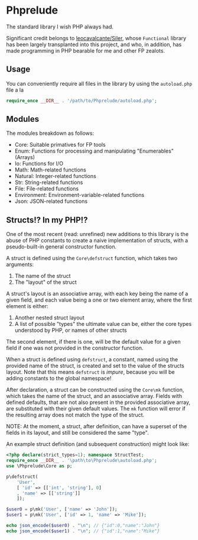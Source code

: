 # Phprelude

The standard library I wish PHP always had.

Significant credit belongs to [leocavalcante/Siler](https://github.com/leocavalcante/Siler), whose `Functional` library
has been largely transplanted into this project, and who, in addition, has made
programming in PHP bearable for me and other FP zealots.

## Usage

You can conveniently require all files in the library by using the
`autoload.php` file a la

```php
require_once __DIR__ . '/path/to/Phprelude/autoload.php';
```

## Modules

The modules breakdown as follows:
  - Core: Suitable primatives for FP tools
  - Enum: Functions for processing and manipulating "Enumerables" (Arrays)
  - Io: Functions for I/O
  - Math: Math-related functions
  - Natural: Integer-related functions
  - Str: String-related functions
  - File: File-related functions
  - Environment: Environment-variable-related functions
  - Json: JSON-related functions

## Structs!? In my PHP!?

One of the most recent (read: unrefined) new additions to this library is the
abuse of PHP constants to create a naive implementation of structs, with a
pseudo-built-in general constructor function.

A struct is defined using the `Core\defstruct` function, which takes two
arguments:
  1. The name of the struct
  2. The "layout" of the struct

A struct's layout is an associative array, with each key being the name of a
given field, and each value being a one or two element array, where the first
element is either:
  1. Another nested struct layout
  2. A list of possible "types" the ultimate value can be, either the core types
     understood by PHP, or names of other structs

The second element, if there is one, will be the default value for a given field
if one was not provided in the constructor function.

When a struct is defined using `defstruct`, a constant, named using the provided
name of the struct, is created and set to the value of the structs layout. Note
that this means `defstruct` is *impure*, because you will be adding constants to
the global namespace!

After declaration, a struct can be constructed using the `Core\mk` function,
which takes the name of the struct, and an associative array. Fields with
defined defaults, that are not also present in the provided associative array,
are substituted with their given default values. The `mk` function will error if
the resulting array does not match the type of the struct.

NOTE: At the moment, a struct, after definition, can have a superset of the
fields in its layout, and still be considered the same "type".

An example struct definition (and subsequent construction) might look like:

```php
<?php declare(strict_types=1); namespace StructTest;
require_once __DIR__ . '\path\to\Phprelude\autoload.php';
use \Phprelude\Core as p;

p\defstruct(
    'User',
    [ 'id' => [['int', 'string'], 0]
    , 'name' => [['string']]
    ]);

$user0 = p\mk('User', ['name' => 'John']);
$user1 = p\mk('User', ['id' => 1, 'name' => 'Mike']);

echo json_encode($user0) . "\n"; // {"id":0,"name":"John"}
echo json_encode($user1) . "\n"; // {"id":1,"name":"Mike"}
```
